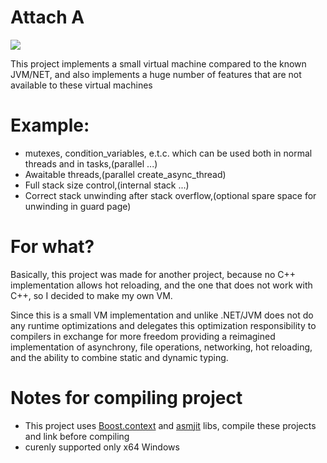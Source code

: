 # Attach A
![](https://tokei.rs/b1/github/GParcade/AttachA)

This project implements a small virtual machine compared to the known JVM/NET, and also implements a huge number of features that are not available to these virtual machines


# Example:
- mutexes, condition_variables, e.t.c. which can be used both in normal threads and in tasks,(parallel ...)
- Awaitable threads,(parallel create_async_thread)
- Full stack size control,(internal stack ...)
- Correct stack unwinding after stack overflow,(optional spare space for unwinding in guard page)


# For what?
Basically, this project was made for another project, because no C++ implementation allows hot reloading, and the one that does not work with C++, so I decided to make my own VM.

Since this is a small VM implementation and unlike .NET/JVM does not do any runtime optimizations and delegates this optimization responsibility to compilers in exchange for more freedom providing a reimagined implementation of asynchrony, file operations, networking, hot reloading, and the ability to combine static and dynamic typing.

# Notes for compiling project
- This project uses [Boost.context](www.boost.org) and [asmjit](https://github.com/asmjit/asmjit) libs, compile these projects and link before compiling
- curenly supported only x64 Windows